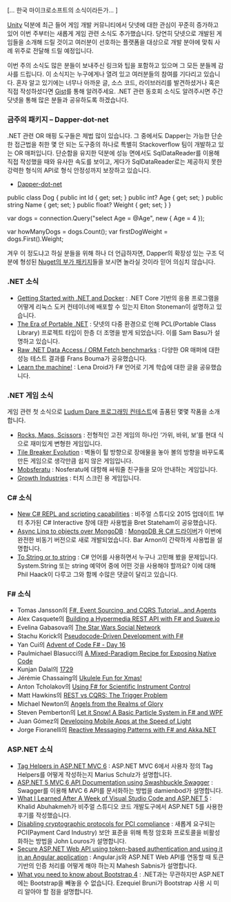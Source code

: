 [… 한국 마이크로소프트의 소식이라든가… ]

[Unity](http://unity3d.com/kr/) 덕분에 최근 들어 게임 개발 커뮤니티에서 닷넷에 대한 관심이 꾸준히 증가하고 있어 이번 주부터는 새롭게 게임 관련 소식도 추가했습니다. 당연히 닷넷으로 개발된 게임들을 소개해 드릴 것이고 여러분이 선호하는 플랫폼을 대상으로 개발 분야에 맞춰 사례 위주로 전달해 드릴 예정입니다.

이번 주의 소식도 많은 분들이 보내주신 링크와 팁을 포함하고 있으며 그 모든 분들께 감사를 드립니다. 이 소식지는 누구에게나 열려 있고 여러분들의 참여를 기다리고 있습니다. 혼자 알고 있기에는 너무나 아까운 글, 소스 코드, 라이브러리를 발견하셨거나 혹은 직접 작성하셨다면 [Gist](https://gist.github.com/options/e9fc443b8c882157fe4a)를 통해 알려주세요. .NET 관련 동호회 소식도 알려주시면 주간닷넷을 통해 많은 분들과 공유하도록 하겠습니다.


### 금주의 패키지 – Dapper-dot-net

.NET 관련 OR 매핑 도구들은 제법 많이 있습니다. 그 중에서도 Dapper는 가능한 단순한 접근법을 취한 몇 안 되는 도구중의 하나로 특별히 Stackoverflow 팀이 개발하고 있는 OR 매퍼입니다. 단순함을 유지한 덕분에 성능 면에서도 SqlDataReader를 이용해 직접 작성했을 때와 유사한 속도를 보이고, 게다가 SqlDataReader로는 제공하지 못한 강력한 형식의 API로 형식 안정성까지 보장하고 있습니다.

* [Dapper-dot-net](http://stackexchange.github.io/dapper-dot-net/)

<section>
public class Dog
{
    public int Id { get; set; }
    public int? Age { get; set; }
    public string Name { get; set; }
    public float? Weight { get; set; }
}            

var dogs = connection.Query<Dog>("select Age = @Age", new { Age = 4 });

var howManyDogs = dogs.Count();
var firstDogWeight = dogs.First().Weight;
</section>

겨우 이 정도냐고 하실 분들을 위해 하나 더 언급하자면, Dapper의 확장성 있는 구조 덕분에 형성된 [Nuget의 부가 패키지](https://www.nuget.org/packages?q=dapper)들을 보시면 놀라실 것이라 믿어 의심치 않습니다.


### .NET 소식

* [Getting Started with .NET and Docker](https://blogs.msdn.microsoft.com/mvpawardprogram/2015/12/15/getting-started-with-net-and-docker/) : .NET Core 기반의 응용 프로그램을 어떻게 리눅스 도커 컨테이너에 배포할 수 있는지 Elton Stoneman이 설명하고 있습니다.
* [The Era of Portable .NET](http://developer.telerik.com/featured/the-era-of-portable-net/) : 닷넷의 다중 환경으로 인해 PCL(Portable Class Library) 프로젝트 타입이 한층 더 조명을 받게 되었습니다. 이를 Sam Basu가 설명하고 있습니다.
* [Raw .NET Data Access / ORM Fetch benchmarks](https://weblogs.asp.net/fbouma/raw-net-data-access-orm-fetch-benchmarks-of-16-dec-2015) : 다양한 OR 매퍼에 대한 성능 테스트 결과를 Frans Bouma가 공유했습니다.
* [Learn the machine!](https://lenadroid.github.io/posts/machine-learning-fsharp-accorddotnet.html) : Lena Droid가 F# 언어로 기계 학습에 대한 글을 공유했습니다.


### .NET 게임 소식

게임 관련 첫 소식으로 [Ludum Dare 프로그래밍 컨테스트](http://ludumdare.com/compo/)에 출품된 몇몇 작품을 소개합니다.

* [Rocks, Maps, Scissors](http://ludumdare.com/compo/ludum-dare-34/?action=preview&uid=15279) : 전형적인 고전 게임의 하나인 ‘가위, 바위, 보’를 현대 식으로 재미있게 변형한 게임입니다.
* [Tile Breaker Evolution](http://ludumdare.com/compo/ludum-dare-34/?action=preview&uid=63289) : 벽돌이 튈 방향으로 장애물을 놓아 볼의 방향을 바꾸도록 만든 게임으로 생각만큼 쉽지 않은 게임입니다.
* [Mobsferatu](http://ludumdare.com/compo/ludum-dare-34/?action=preview&uid=59414) : Nosferatu에 대항해 싸워줄 친구들을 모아 안내하는 게임입니다.
* [Growth Industries](http://ludumdare.com/compo/ludum-dare-34/?action=preview&uid=24965) : 터치 스크린 용 게임입니다.

### C# 소식

* [New C# REPL and scripting capabilities](http://bretstateham.com/new-c-repl-and-scripting-capabilities/) : 비주얼 스튜디오 2015 업데이트 1부터 추가된 C# Interactive 창에 대한 사용법을 Bret Stateham이 공유했습니다.
* [Async Linq to objects over MongoDB](http://blog.i3arnon.com/2015/12/16/async-linq-to-objects-over-mongodb/) : [MongoDB 용 C# 드라이버](https://github.com/mongodb/mongo-csharp-driver)가 이번에 완전한 비동기 버전으로 새로 개발되었습니다. Bar Arnon이 간략하게 사용법을 설명합니다.
* [To String or to string](http://haacked.com/archive/2015/12/16/to-string-or-not/) : C# 언어를 사용하면서 누구나 고민해 봤을 문제입니다. System.String 또는 string 예약어 중에 어떤 것을 사용해야 할까요? 이에 대해 Phil Haack이 다루고 그와 함께 수많은 댓글이 달리고 있습니다.


### F# 소식

* Tomas Jansson의 [F#, Event Sourcing, and CQRS Tutorial...and Agents](http://blog.2mas.xyz/fsharp-event-sourcing-and-cqrs-tutorial-and-agents/)
* Alex Casquete의 [Building a Hypermedia REST API with F# and Suave.io](http://www.casquete.es/building-an-hypermedia-rest-api-with-fsharp-and-suave-io/)
* Evelina Gabasova의 [The Star Wars Social Network](http://evelinag.com/blog/2015/12-15-star-wars-social-network/index.html#.Vm_sTfl96wU)
* Stachu Korick의 [Pseudocode-Driven Development with F#](http://stachu.net/blog/post?postId=6)
* Yan Cui의 [Advent of Code F# - Day 16](http://theburningmonk.com/2015/12/advent-of-code-f-day-16/)
* Paulmichael Blasucci의 [A Mixed-Paradigm Recipe for Exposing Native Code](https://pblasucci.wordpress.com/2015/12/15/advent-drm-adt/)
* Kunjan Dalal의 [1729](http://kunjan.in/2015/12/1729/)
* Jérémie Chassaing의 [Ukulele Fun for Xmas!](http://thinkbeforecoding.com/post/2015/12/17/Ukulele-Fun-for-XMas-%21)
* Anton Tcholakov의 [Using F# for Scientific Instrument Control](https://medium.com/@ant_pt/using-f-for-scientific-instrument-control-b1ef04d20da0#.pmmatrcuk)
* Matt Hawkins의 [REST vs CQRS: The Trigger Problem](http://hawkins6423.github.io/)
* Michael Newton의 [Angels from the Realms of Glory](http://blog.mavnn.co.uk/angels-from-the-realms-of-glory/)
* Steven Pemberton의 [Let it Snow! A Basic Particle System in F# and WPF](http://stevenpemberton.net/blog/2015/12/19/Let-it-snow-FSharp-Advent-2015/)
* Juan Gómez의 [Developing Mobile Apps at the Speed of Light](http://jmgomez.me/advent-calendar-developing-mobile-apps-at-the-spee/)
* Jorge Fioranelli의 [Reactive Messaging Patterns with F# and Akka.NET](http://jmgomez.me/advent-calendar-developing-mobile-apps-at-the-spee/)

### ASP.NET 소식

* [Tag Helpers in ASP.NET MVC 6](https://blog.mariusschulz.com/2015/12/14/tag-helpers-in-asp-net-mvc-6) : ASP.NET MVC 6에서 사용자 정의 Tag Helpers를 어떻게 작성하는지 Marius Schulz가 설명합니다.
* [ASP.NET 5 MVC 6 API Documentation using Swashbuckle Swagger](http://damienbod.com/2015/12/13/asp-net-5-mvc-6-api-documentation-using-swagger/) : Swagger를 이용해 MVC 6 API를 문서화하는 방법을 damienbod가 설명합니다.
* [What I Learned After A Week of Visual Studio Code and ASP.NET 5](http://www.khalidabuhakmeh.com/what-i-learned-after-a-week-of-visual-studio-code-and-asp-net-5) : Khalid Abuhakmeh가 비주얼 스튜디오 코드 개발도구에서 ASP.NET 5를 사용한 후기를 작성했습니다.
* [Disabling cryptographic protocols for PCI compliance](http://johnlouros.com/blog/disabling-cryptographic-protocols-for-pci-compliance) : 새롭게 요구되는 PCI(Payment Card Industry) 보안 표준을 위해 특정 암호화 프로토콜을 비활성화하는 방법을 John Louros가 설명합니다.
* [Secure ASP.NET Web API using token-based authentication and using it in an Angular application](http://www.dotnetcurry.com/aspnet/1223/secure-aspnet-web-api-using-tokens-owin-angularjs) : Angular.js와 ASP.NET Web API를 연동할 때 토큰 기반의 인증 처리를 어떻게 해야 하는지 Mahesh Sabnis가 설명합니다.
* [What you need to know about Bootstrap 4](http://www.developerdrive.com/2015/12/what-you-need-to-know-about-bootstrap-4/) : .NET과는 무관하지만 ASP.NET에는 Bootstrap을 빼놓을 수 없습니다. Ezequiel Bruni가 Bootstrap 사용 시 미리 알아야 할 점을 설명합니다.